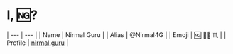 # I, 🆖?

| ---      | ---               |
| Name     | Nirmal Guru       |
| Alias    | @Nirmal4G         |
| Emoji    | 🆖 👨‍💻 ♏         |
| Profile  | [nirmal.guru][me] |

[me]: https://nirmal.guru

